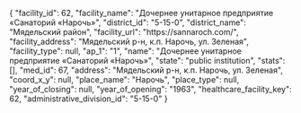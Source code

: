 {
    "facility_id": 62,
    "facility_name": "Дочернее унитарное предприятие «Санаторий «Нарочь»",
    "district_id": "5-15-0",
    "district_name": "Мядельский район",
    "facility_url": "https:\/\/sannaroch.com\/",
    "facility_address": "Мядельский р-н, к.п. Нарочь, ул. Зеленая",
    "facility_type": null,
    "ap_1": "1",
    "name": "Дочернее унитарное предприятие «Санаторий «Нарочь»",
    "state": "public institution",
    "stats": [],
    "med_id": 67,
    "address": "Мядельский р-н, к.п. Нарочь, ул. Зеленая",
    "coord_x_y": null,
    "place_name": "Нарочь",
    "place_type": null,
    "year_of_closing": null,
    "year_of_opening": "1963",
    "healthcare_facility_key": 62,
    "administrative_division_id": "5-15-0"
}